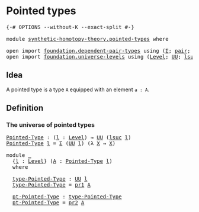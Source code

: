# Pointed types

<pre class="Agda"><a id="26" class="Symbol">{-#</a> <a id="30" class="Keyword">OPTIONS</a> <a id="38" class="Pragma">--without-K</a> <a id="50" class="Pragma">--exact-split</a> <a id="64" class="Symbol">#-}</a>

<a id="69" class="Keyword">module</a> <a id="76" href="synthetic-homotopy-theory.pointed-types.html" class="Module">synthetic-homotopy-theory.pointed-types</a> <a id="116" class="Keyword">where</a>

<a id="123" class="Keyword">open</a> <a id="128" class="Keyword">import</a> <a id="135" href="foundation.dependent-pair-types.html" class="Module">foundation.dependent-pair-types</a> <a id="167" class="Keyword">using</a> <a id="173" class="Symbol">(</a><a id="174" href="foundation-core.dependent-pair-types.html#502" class="Record">Σ</a><a id="175" class="Symbol">;</a> <a id="177" href="foundation-core.dependent-pair-types.html#575" class="InductiveConstructor">pair</a><a id="181" class="Symbol">;</a> <a id="183" href="foundation-core.dependent-pair-types.html#592" class="Field">pr1</a><a id="186" class="Symbol">;</a> <a id="188" href="foundation-core.dependent-pair-types.html#604" class="Field">pr2</a><a id="191" class="Symbol">)</a>
<a id="193" class="Keyword">open</a> <a id="198" class="Keyword">import</a> <a id="205" href="foundation.universe-levels.html" class="Module">foundation.universe-levels</a> <a id="232" class="Keyword">using</a> <a id="238" class="Symbol">(</a><a id="239" href="Agda.Primitive.html#597" class="Postulate">Level</a><a id="244" class="Symbol">;</a> <a id="246" href="foundation-core.universe-levels.html#222" class="Primitive">UU</a><a id="248" class="Symbol">;</a> <a id="250" href="Agda.Primitive.html#780" class="Primitive">lsuc</a><a id="254" class="Symbol">)</a>
</pre>
## Idea

A pointed type is a type `A` equipped with an element `a : A`.

## Definition

### The universe of pointed types

<pre class="Agda"><a id="Pointed-Type"></a><a id="392" href="synthetic-homotopy-theory.pointed-types.html#392" class="Function">Pointed-Type</a> <a id="405" class="Symbol">:</a> <a id="407" class="Symbol">(</a><a id="408" href="synthetic-homotopy-theory.pointed-types.html#408" class="Bound">l</a> <a id="410" class="Symbol">:</a> <a id="412" href="Agda.Primitive.html#597" class="Postulate">Level</a><a id="417" class="Symbol">)</a> <a id="419" class="Symbol">→</a> <a id="421" href="foundation-core.universe-levels.html#222" class="Primitive">UU</a> <a id="424" class="Symbol">(</a><a id="425" href="Agda.Primitive.html#780" class="Primitive">lsuc</a> <a id="430" href="synthetic-homotopy-theory.pointed-types.html#408" class="Bound">l</a><a id="431" class="Symbol">)</a>
<a id="433" href="synthetic-homotopy-theory.pointed-types.html#392" class="Function">Pointed-Type</a> <a id="446" href="synthetic-homotopy-theory.pointed-types.html#446" class="Bound">l</a> <a id="448" class="Symbol">=</a> <a id="450" href="foundation-core.dependent-pair-types.html#502" class="Record">Σ</a> <a id="452" class="Symbol">(</a><a id="453" href="foundation-core.universe-levels.html#222" class="Primitive">UU</a> <a id="456" href="synthetic-homotopy-theory.pointed-types.html#446" class="Bound">l</a><a id="457" class="Symbol">)</a> <a id="459" class="Symbol">(λ</a> <a id="462" href="synthetic-homotopy-theory.pointed-types.html#462" class="Bound">X</a> <a id="464" class="Symbol">→</a> <a id="466" href="synthetic-homotopy-theory.pointed-types.html#462" class="Bound">X</a><a id="467" class="Symbol">)</a>

<a id="470" class="Keyword">module</a> <a id="477" href="synthetic-homotopy-theory.pointed-types.html#477" class="Module">_</a>
  <a id="481" class="Symbol">{</a><a id="482" href="synthetic-homotopy-theory.pointed-types.html#482" class="Bound">l</a> <a id="484" class="Symbol">:</a> <a id="486" href="Agda.Primitive.html#597" class="Postulate">Level</a><a id="491" class="Symbol">}</a> <a id="493" class="Symbol">(</a><a id="494" href="synthetic-homotopy-theory.pointed-types.html#494" class="Bound">A</a> <a id="496" class="Symbol">:</a> <a id="498" href="synthetic-homotopy-theory.pointed-types.html#392" class="Function">Pointed-Type</a> <a id="511" href="synthetic-homotopy-theory.pointed-types.html#482" class="Bound">l</a><a id="512" class="Symbol">)</a>
  <a id="516" class="Keyword">where</a>
  
  <a id="527" href="synthetic-homotopy-theory.pointed-types.html#527" class="Function">type-Pointed-Type</a> <a id="545" class="Symbol">:</a> <a id="547" href="foundation-core.universe-levels.html#222" class="Primitive">UU</a> <a id="550" href="synthetic-homotopy-theory.pointed-types.html#482" class="Bound">l</a>
  <a id="554" href="synthetic-homotopy-theory.pointed-types.html#527" class="Function">type-Pointed-Type</a> <a id="572" class="Symbol">=</a> <a id="574" href="foundation-core.dependent-pair-types.html#592" class="Field">pr1</a> <a id="578" href="synthetic-homotopy-theory.pointed-types.html#494" class="Bound">A</a>
  
  <a id="585" href="synthetic-homotopy-theory.pointed-types.html#585" class="Function">pt-Pointed-Type</a> <a id="601" class="Symbol">:</a> <a id="603" href="synthetic-homotopy-theory.pointed-types.html#527" class="Function">type-Pointed-Type</a>
  <a id="623" href="synthetic-homotopy-theory.pointed-types.html#585" class="Function">pt-Pointed-Type</a> <a id="639" class="Symbol">=</a> <a id="641" href="foundation-core.dependent-pair-types.html#604" class="Field">pr2</a> <a id="645" href="synthetic-homotopy-theory.pointed-types.html#494" class="Bound">A</a>
</pre>